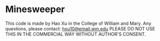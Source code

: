 # Minesweeper
This code is made by Hao Xu in the College of William and Mary.
Any questions, please contact: hxu10@email.wm.edu
PLEASE DO NOT USE THIS IN THE COMMERCIAL WAY WITHOUT AUTHOR'S CONSENT.

